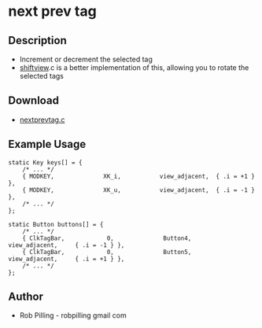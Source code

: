 # next prev tag

## Description

 * Increment or decrement the selected tag
 * [shiftview][].c is a better implementation of this, allowing you to rotate the selected tags

## Download

 * [nextprevtag.c](nextprevtag.c)

## Example Usage

	static Key keys[] = {
		/* ... */
		{ MODKEY,              XK_i,           view_adjacent,  { .i = +1 } },
		{ MODKEY,              XK_u,           view_adjacent,  { .i = -1 } },
		/* ... */
	};

	static Button buttons[] = {
		/* ... */
		{ ClkTagBar,            0,              Button4,        view_adjacent,     { .i = -1 } },
		{ ClkTagBar,            0,              Button5,        view_adjacent,     { .i = +1 } },
		/* ... */
	};


## Author

 * Rob Pilling - robpilling gmail com

[shiftview]: //lists.suckless.org/dev/1104/7590.html

